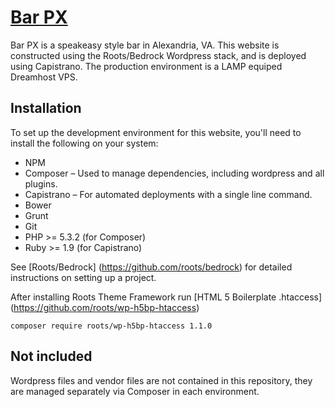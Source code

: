 # [Bar PX](http://www.barpx.com)

Bar PX is a speakeasy style bar in Alexandria, VA. This website is constructed using the Roots/Bedrock Wordpress stack, and is deployed using Capistrano. The production environment is a LAMP equiped Dreamhost VPS.

## Installation

To set up the development environment for this website, you'll need to install the following on your system:

* NPM
* Composer – Used to manage dependencies, including wordpress and all plugins.
* Capistrano – For automated deployments with a single line command.
* Bower
* Grunt
* Git
* PHP >= 5.3.2 (for Composer)
* Ruby >= 1.9 (for Capistrano)

See [Roots/Bedrock] (https://github.com/roots/bedrock) for detailed instructions on setting up a project.

After installing Roots Theme Framework run [HTML 5 Boilerplate .htaccess] (https://github.com/roots/wp-h5bp-htaccess) 

```
composer require roots/wp-h5bp-htaccess 1.1.0
```

## Not included

Wordpress files and vendor files are not contained in this repository, they are managed separately via Composer in each environment.
